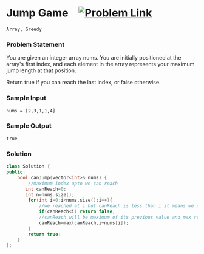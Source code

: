 # Jump Game &ensp;  [![Problem Link](https://img.shields.io/badge/-LeetCode-FFA116?style=for-the-badge&logo=LeetCode&logoColor=black)](https://leetcode.com/problems/jump-game/description/)

```
Array, Greedy
``` 
### Problem Statement 
You are given an integer array nums. You are initially positioned at the array's first index, and each element in the array represents your maximum jump length at that position.

Return true if you can reach the last index, or false otherwise.
### Sample Input
```
nums = [2,3,1,1,4]
```
### Sample Output
```
true
```

### Solution
```cpp
class Solution {
public:
    bool canJump(vector<int>& nums) {
        //maximum index upto we can reach
       int canReach=0;
       int n=nums.size();
        for(int i=0;i<nums.size();i++){
            //we reached at i but canReach is less than i it means we cannot reach upto i. so return false
            if(canReach<i) return false;
            //canReach will be maximum of its previous value and max reach from ith index
            canReach=max(canReach,i+nums[i]);
        }
        return true;
    }
};